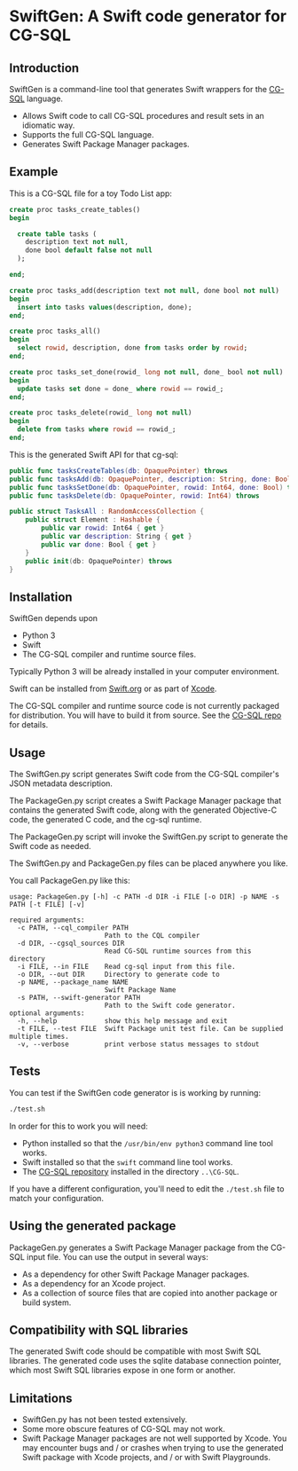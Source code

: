 # SwiftGen: A Swift code generator for CG-SQL

## Introduction

SwiftGen is a command-line tool that generates Swift wrappers for the [CG-SQL](https://cgsql.dev/) language.

+ Allows Swift code to call CG-SQL procedures and result sets in an idiomatic way.
+ Supports the full CG-SQL language.
+ Generates Swift Package Manager packages.

## Example

This is a CG-SQL file for a toy Todo List app:

```sql
create proc tasks_create_tables()
begin

  create table tasks (
    description text not null,
    done bool default false not null
  );

end;

create proc tasks_add(description text not null, done bool not null)
begin
  insert into tasks values(description, done);
end;

create proc tasks_all()
begin
  select rowid, description, done from tasks order by rowid;
end;

create proc tasks_set_done(rowid_ long not null, done_ bool not null)
begin
  update tasks set done = done_ where rowid == rowid_;
end;

create proc tasks_delete(rowid_ long not null)
begin
  delete from tasks where rowid == rowid_;
end;
```

This is the generated Swift API for that cg-sql:

```swift
public func tasksCreateTables(db: OpaquePointer) throws
public func tasksAdd(db: OpaquePointer, description: String, done: Bool) throws 
public func tasksSetDone(db: OpaquePointer, rowid: Int64, done: Bool) throws 
public func tasksDelete(db: OpaquePointer, rowid: Int64) throws

public struct TasksAll : RandomAccessCollection {
    public struct Element : Hashable {
        public var rowid: Int64 { get }
        public var description: String { get }
        public var done: Bool { get }
    }
    public init(db: OpaquePointer) throws
}
```

## Installation

SwiftGen depends upon

+ Python 3
+ Swift
+ The CG-SQL compiler and runtime source files.

Typically Python 3 will be already installed in your computer environment.

Swift can be installed from [Swift.org](https://www.swift.org/) or as part of
[Xcode](https://apps.apple.com/us/app/xcode/id497799835?mt=12).

The CG-SQL compiler and runtime source code is not currently 
packaged for distribution. You will have to build it from source. See the
[CG-SQL repo](https://github.com/facebookincubator/CG-SQL) for details.

## Usage

The SwiftGen.py script generates Swift code from the CG-SQL compiler's JSON
metadata description.

The PackageGen.py script creates a Swift Package Manager package that contains
the generated Swift code, along with the generated Objective-C code, the
generated C code, and the cg-sql runtime.

The PackageGen.py script will invoke the SwiftGen.py script to generate the
Swift code as needed.

The SwiftGen.py and PackageGen.py files can be placed anywhere you like.

You call PackageGen.py like this:

```
usage: PackageGen.py [-h] -c PATH -d DIR -i FILE [-o DIR] -p NAME -s PATH [-t FILE] [-v]

required arguments:
  -c PATH, --cql_compiler PATH
                        Path to the CQL compiler
  -d DIR, --cgsql_sources DIR
                        Read CG-SQL runtime sources from this directory
  -i FILE, --in FILE    Read cg-sql input from this file.
  -o DIR, --out DIR     Directory to generate code to
  -p NAME, --package_name NAME
                        Swift Package Name
  -s PATH, --swift-generator PATH
                        Path to the Swift code generator.
optional arguments:
  -h, --help            show this help message and exit
  -t FILE, --test FILE  Swift Package unit test file. Can be supplied multiple times.
  -v, --verbose         print verbose status messages to stdout
```

## Tests

You can test if the SwiftGen code generator is is working by running:

```bash
./test.sh
```

In order for this to work you will need:

+ Python installed so that the `/usr/bin/env python3` command line tool works. 
+ Swift installed so that the `swift` command line tool works.
+ The [CG-SQL repository](https://github.com/facebookincubator/CG-SQL) installed
  in the directory `..\CG-SQL`.

If you have a different configuration, you'll need to edit the `./test.sh` file to
match your configuration.

## Using the generated package

PackageGen.py generates a Swift Package Manager package from the CG-SQL input file. You
can use the output in several ways:

+ As a dependency for other Swift Package Manager packages.
+ As a dependency for an Xcode project.
+ As a collection of source files that are copied into another package or build system.

## Compatibility with SQL libraries

The generated Swift code should be compatible with most Swift SQL libraries. The
generated code uses the sqlite database connection pointer, which most Swift SQL
libraries expose in one form or another.

## Limitations

- SwiftGen.py has not been tested extensively.
- Some more obscure features of CG-SQL may not work.
- Swift Package Manager packages are not well supported by Xcode. You may
  encounter bugs and / or crashes when trying to use the generated Swift package
  with Xcode projects, and / or with Swift Playgrounds.
